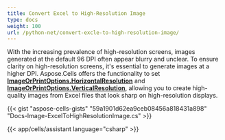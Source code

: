 ```yaml
---
title: Convert Excel to High-Resolution Image
type: docs
weight: 100
url: /python-net/convert-excle-to-high-resolution-image/
---
```


With the increasing prevalence of high-resolution screens, images generated at the default 96 DPI often appear blurry and unclear. To ensure clarity on high-resolution screens, it's essential to generate images at a higher DPI. Aspose.Cells offers the functionality to set [**ImageOrPrintOptions.HorizontalResolution**](https://reference.aspose.com/cells/net/aspose.cells.rendering/imageorprintoptions/horizontalresolution/) and [**ImageOrPrintOptions.VerticalResolution**](https://reference.aspose.com/cells/net/aspose.cells.rendering/imageorprintoptions/verticalresolution/), allowing you to create high-quality images from Excel files that look sharp on high-resolution displays.

{{< gist "aspose-cells-gists" "59a1901d62ea9ceb08456a818431a898" "Docs-Image-ExcelToHighResolutionImage.cs" >}}

{{< app/cells/assistant language="csharp" >}}
